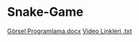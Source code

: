 # Snake-Game


[Görsel Programlama.docx](https://github.com/mustafamertkaya/Snake-Game/files/8238744/Gorsel.Programlama.docx)
[Video Linkleri .txt](https://github.com/mustafamertkaya/Snake-Game/files/8238745/Video.Linkleri.txt)
